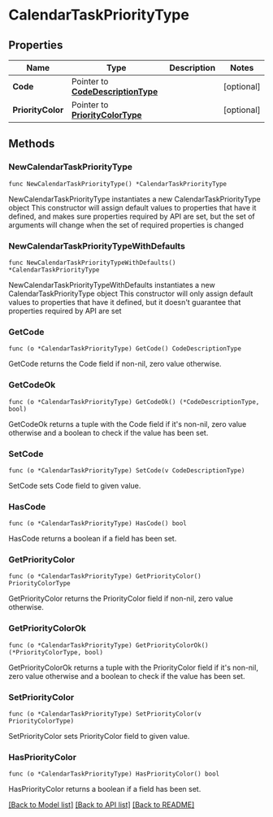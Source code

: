 # CalendarTaskPriorityType

## Properties

Name | Type | Description | Notes
------------ | ------------- | ------------- | -------------
**Code** | Pointer to [**CodeDescriptionType**](CodeDescriptionType.md) |  | [optional] 
**PriorityColor** | Pointer to [**PriorityColorType**](PriorityColorType.md) |  | [optional] 

## Methods

### NewCalendarTaskPriorityType

`func NewCalendarTaskPriorityType() *CalendarTaskPriorityType`

NewCalendarTaskPriorityType instantiates a new CalendarTaskPriorityType object
This constructor will assign default values to properties that have it defined,
and makes sure properties required by API are set, but the set of arguments
will change when the set of required properties is changed

### NewCalendarTaskPriorityTypeWithDefaults

`func NewCalendarTaskPriorityTypeWithDefaults() *CalendarTaskPriorityType`

NewCalendarTaskPriorityTypeWithDefaults instantiates a new CalendarTaskPriorityType object
This constructor will only assign default values to properties that have it defined,
but it doesn't guarantee that properties required by API are set

### GetCode

`func (o *CalendarTaskPriorityType) GetCode() CodeDescriptionType`

GetCode returns the Code field if non-nil, zero value otherwise.

### GetCodeOk

`func (o *CalendarTaskPriorityType) GetCodeOk() (*CodeDescriptionType, bool)`

GetCodeOk returns a tuple with the Code field if it's non-nil, zero value otherwise
and a boolean to check if the value has been set.

### SetCode

`func (o *CalendarTaskPriorityType) SetCode(v CodeDescriptionType)`

SetCode sets Code field to given value.

### HasCode

`func (o *CalendarTaskPriorityType) HasCode() bool`

HasCode returns a boolean if a field has been set.

### GetPriorityColor

`func (o *CalendarTaskPriorityType) GetPriorityColor() PriorityColorType`

GetPriorityColor returns the PriorityColor field if non-nil, zero value otherwise.

### GetPriorityColorOk

`func (o *CalendarTaskPriorityType) GetPriorityColorOk() (*PriorityColorType, bool)`

GetPriorityColorOk returns a tuple with the PriorityColor field if it's non-nil, zero value otherwise
and a boolean to check if the value has been set.

### SetPriorityColor

`func (o *CalendarTaskPriorityType) SetPriorityColor(v PriorityColorType)`

SetPriorityColor sets PriorityColor field to given value.

### HasPriorityColor

`func (o *CalendarTaskPriorityType) HasPriorityColor() bool`

HasPriorityColor returns a boolean if a field has been set.


[[Back to Model list]](../README.md#documentation-for-models) [[Back to API list]](../README.md#documentation-for-api-endpoints) [[Back to README]](../README.md)


